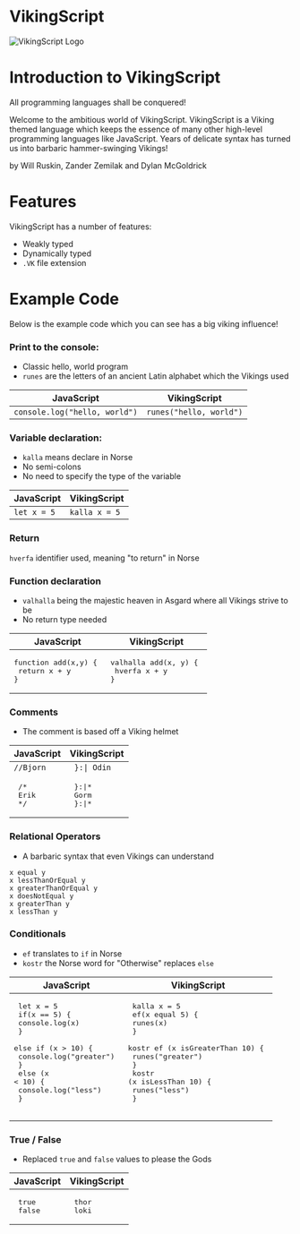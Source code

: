 # VikingScript

![VikingScript Logo](https://user-images.githubusercontent.com/54605290/151878597-51c37b27-4107-4398-b18a-7493c958f40e.PNG)

# Introduction to VikingScript

All programming languages shall be conquered!

Welcome to the ambitious world of VikingScript. VikingScript is a Viking themed language which keeps the essence of many other high-level programming languages like JavaScript. Years of delicate syntax has turned us into barbaric hammer-swinging Vikings!

by Will Ruskin, Zander Zemilak and Dylan McGoldrick 

# Features

VikingScript has a number of features:

-  Weakly typed
-  Dynamically typed
-  ```.VK``` file extension

# Example Code

Below is the example code which you can see has a big viking influence!

### Print to the console:

- Classic hello, world program
- ```runes``` are the letters of an ancient Latin alphabet which the Vikings used

| JavaScript | VikingScript |
| ---------- | ------------ |
| ``` console.log("hello, world") ``` | ``` runes("hello, world") ``` |

### Variable declaration:

- ```kalla``` means declare in Norse
- No semi-colons
- No need to specify the type of the variable

| JavaScript | VikingScript |
| ---------- | ------------ |
| ``` let x = 5 ``` | ``` kalla x = 5 ``` |

### Return

```hverfa``` identifier used, meaning "to return" in Norse

### Function declaration 

- ```valhalla``` being the majestic heaven in Asgard where all Vikings strive to be 
- No return type needed

| JavaScript | VikingScript |
| ---------- | ------------ |
|<pre>function add(x,y) { <br> return x + y <br>} </pre> | <pre>valhalla add(x, y) { <br> hverfa x + y <br>} </pre> |


### Comments

- The comment is based off a Viking helmet

| JavaScript | VikingScript |
| ---------- | ------------ |
| ``` //Bjorn ``` | ```  }:\| Odin  ``` |
| <pre> /* <br>   Erik <br> */ </pre> | <pre> }:\|* <br>   Gorm <br> }:\|* </pre> |

### Relational Operators

- A barbaric syntax that even Vikings can understand

```
x equal y
x lessThanOrEqual y
x greaterThanOrEqual y
x doesNotEqual y
x greaterThan y
x lessThan y
```

### Conditionals

- ```ef``` translates to ```if``` in Norse 
- ```kostr``` the Norse word for "Otherwise" replaces ```else```

| JavaScript | VikingScript |
| ---------- | ------------ |
| <pre> let x = 5 <br> if(x == 5) { <br>   console.log(x)  <br> }<br> else if (x > 10) { <br>   console.log("greater") <br> }<br> else (x < 10) { <br>   console.log("less") <br> }<br> </pre> | <pre> kalla x = 5 <br> ef(x equal 5) { <br>   runes(x)  <br> }<br> kostr ef (x isGreaterThan 10) { <br>   runes("greater") <br> }<br> kostr (x isLessThan 10) { <br>   runes("less") <br> }<br> </pre> |

### True / False

- Replaced ```true``` and ```false``` values to please the Gods

| JavaScript | VikingScript | 
| ---------- | ------------ |
|<pre> true <br> false </pre> | <pre> thor <br> loki  </pre> | 

###
